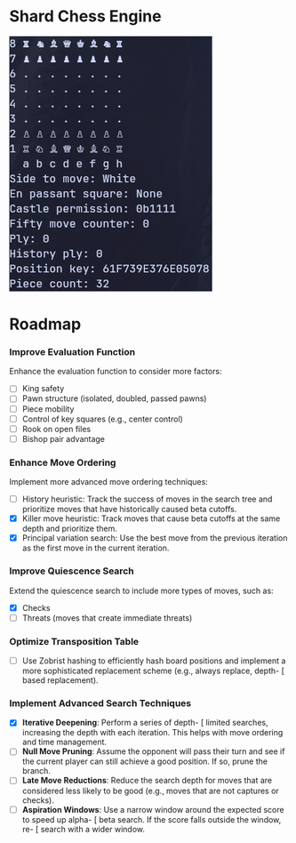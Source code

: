 # Shard Chess Engine
![](https://github.com/Saphereye/shard/blob/main/assets/demo.png)

# Roadmap
### Improve Evaluation Function
Enhance the evaluation function to consider more factors:
- [ ] King safety
- [ ] Pawn structure (isolated, doubled, passed pawns)
- [ ] Piece mobility
- [ ] Control of key squares (e.g., center control)
- [ ] Rook on open files
- [ ] Bishop pair advantage

### Enhance Move Ordering
Implement more advanced move ordering techniques:
- [ ] History heuristic: Track the success of moves in the search tree and prioritize moves that have historically caused beta cutoffs.
- [X] Killer move heuristic: Track moves that cause beta cutoffs at the same depth and prioritize them.
- [X] Principal variation search: Use the best move from the previous iteration as the first move in the current iteration.

### Improve Quiescence Search
Extend the quiescence search to include more types of moves, such as:
- [X] Checks
- [ ] Threats (moves that create immediate threats)

### Optimize Transposition Table
- [ ] Use Zobrist hashing to efficiently hash board positions and implement a more sophisticated replacement scheme (e.g., always replace, depth- [ based replacement).

### Implement Advanced Search Techniques
- [X] **Iterative Deepening**: Perform a series of depth- [ limited searches, increasing the depth with each iteration. This helps with move ordering and time management.
- [ ] **Null Move Pruning**: Assume the opponent will pass their turn and see if the current player can still achieve a good position. If so, prune the branch.
- [ ] **Late Move Reductions**: Reduce the search depth for moves that are considered less likely to be good (e.g., moves that are not captures or checks).
- [ ] **Aspiration Windows**: Use a narrow window around the expected score to speed up alpha- [ beta search. If the score falls outside the window, re- [ search with a wider window.
